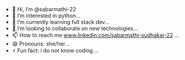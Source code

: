 - 👋 Hi, I’m @sabarmathi-22
- 👀 I’m interested in python...
- 🌱 I’m currently learning full stack dev...
- 💞️ I’m looking to collaborate on new technologies...
- 📫 How to reach me www.linkedin.com/sabarmathi-sudhakar-22 ... 
- 😄 Pronouns: she/her...
- ⚡ Fun fact: i do not know coding ...

<!---
sabarmathi-22/sabarmathi-22 is a ✨ special ✨ repository because its `README.md` (this file) appears on your GitHub profile.
You can click the Preview link to take a look at your changes.
--->
